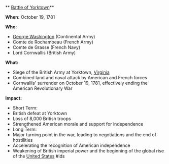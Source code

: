 ** [Battle of Yorktown](./../Battle-of-Yorktown/)**

**When:** October 19, 1781

**Who:**
* [George Washington](./../George-Washington/) (Continental Army)
* Comte de Rochambeau (French Army)
* Comte de Grasse (French Navy)
* Lord Cornwallis (British Army)

**What:**
* Siege of the British Army at Yorktown, [Virginia](./../Virginia/)
* Combined land and naval attack by American and French forces
* Cornwallis' surrender on October 19, 1781, effectively ending the American Revolutionary War

**Impact:**
* Short Term:
 * British defeat at Yorktown
 * Loss of 8,000 British troops
 * Strengthened American morale and support for independence
* Long Term:
 * Major turning point in the war, leading to negotiations and the end of hostilities
 * Accelerating the recognition of American independence
 * Weakening of British imperial power and the beginning of the global rise of the [United States](./../United-States/)
#ids